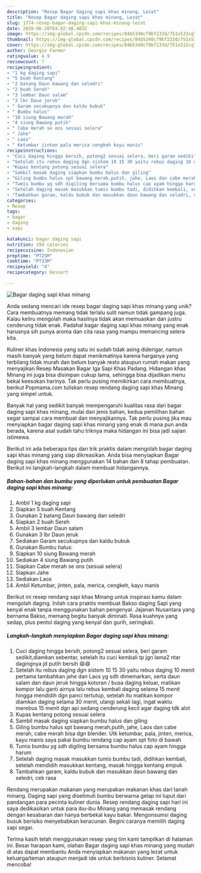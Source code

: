 ```yaml
---
description: "Resep Bagar daging sapi khas minang, Lezat"
title: "Resep Bagar daging sapi khas minang, Lezat"
slug: 1774-resep-bagar-daging-sapi-khas-minang-lezat
date: 2020-06-20T04:02:48.483Z
image: https://img-global.cpcdn.com/recipes/84b5340cf9bf233d/751x532cq70/bagar-daging-sapi-khas-minang-foto-resep-utama.jpg
thumbnail: https://img-global.cpcdn.com/recipes/84b5340cf9bf233d/751x532cq70/bagar-daging-sapi-khas-minang-foto-resep-utama.jpg
cover: https://img-global.cpcdn.com/recipes/84b5340cf9bf233d/751x532cq70/bagar-daging-sapi-khas-minang-foto-resep-utama.jpg
author: Georgie Farmer
ratingvalue: 4.9
reviewcount: 7
recipeingredient:
- "1 kg daging sapi"
- "5 buah Kentang"
- "2 batang Daun bawang dan seledri"
- "2 buah Sereh"
- "3 lembar Daun salam"
- "3 lbr Daun jeruk"
- " Garam secukupnya dan kaldu bubuk"
- " Bumbu halus"
- "10 siung Bawang merah"
- "4 siung Bawang putih"
- " Cabe merah se ons sesuai selera"
- " Jahe"
- " Laos"
- " Ketumbar jinten pala merica cengkeh kayu manis"
recipeinstructions:
- "Cuci daging hingga bersih, potong2 sesuai selera, beri garam sedikit,diamkan sebentar, setelah itu cuci kembali tp jgn lama2 ntar dagingnya jd putih bersih 😄😄"
- "Setelah itu rebus daging dgn sistem 10 15 30 yaitu rebus daging 10 menit pertama tambahkan jahe dan Laos yg sdh dimemarkan, serta daun salam dan daun jeruk hingga kotoran / busa daging keluar, matikan kompor lalu ganti airnya lalu rebus kembali daging selama 15 menit hingga mendidih dgn panci tertutup, setelah itu matikan kompor diamkan daging selama 30 menit, ulangi sekali lagi, ingat waktu merebus 15 menit dgn api sedang cenderung kecil agar daging tdk alot"
- "Kupas kentang potong sesuai selera"
- "Sambil masak daging siapkan bumbu halus dan giling"
- "Giling bumbu halus spt bawang merah,putih, jahe, Laos dan cabe merah, cabe merah bisa dgn blender. Utk ketumbar, pala, jinten, merica, kayu manis saya pakai bumbu rendang cap ayam spt foto di bawah"
- "Tumis bumbu yg sdh digiling bersama bumbu halus cap ayam hingga harum"
- "Setelah daging masak masukkan tumis bumbu tadi, didihkan kembali, setelah mendidih masukkan kentang, masak hingga kentang empuk"
- "Tambahkan garam, kaldu bubuk dan masukkan daun bawang dan seledri, cek rasa"
categories:
- Resep
tags:
- bagar
- daging
- sapi

katakunci: bagar daging sapi 
nutrition: 194 calories
recipecuisine: Indonesian
preptime: "PT25M"
cooktime: "PT33M"
recipeyield: "4"
recipecategory: Dessert

---
```



![Bagar daging sapi khas minang](https://img-global.cpcdn.com/recipes/84b5340cf9bf233d/751x532cq70/bagar-daging-sapi-khas-minang-foto-resep-utama.jpg)

Anda sedang mencari ide resep bagar daging sapi khas minang yang unik? Cara membuatnya memang tidak terlalu sulit namun tidak gampang juga. Kalau keliru mengolah maka hasilnya tidak akan memuaskan dan justru cenderung tidak enak. Padahal bagar daging sapi khas minang yang enak harusnya sih punya aroma dan cita rasa yang mampu memancing selera kita.

Kuliner khas Indonesia yang satu ini sudah tidak asing didengar, namun masih banyak yang belum dapat menikmatinya karena harganya yang terbilang tidak murah dan belum banyak resto ataupun rumah makan yang menyajikan Resep Masakan Bagar Iga Sapi Khas Padang. Hidangan khas Minang ini juga bisa disimpan cukup lama, sehingga bisa dijadikan menu bekal keesokan harinya. Tak perlu pusing memikirkan cara membuatnya, berikut Popmama.com tuliskan resep rendang daging sapi khas Minang yang simpel untuk.

Banyak hal yang sedikit banyak mempengaruhi kualitas rasa dari bagar daging sapi khas minang, mulai dari jenis bahan, kedua pemilihan bahan segar sampai cara membuat dan menyajikannya. Tak perlu pusing jika mau menyiapkan bagar daging sapi khas minang yang enak di mana pun anda berada, karena asal sudah tahu triknya maka hidangan ini bisa jadi sajian istimewa.


Berikut ini ada beberapa tips dan trik praktis dalam mengolah bagar daging sapi khas minang yang siap dikreasikan. Anda bisa menyiapkan Bagar daging sapi khas minang menggunakan 14 bahan dan 8 tahap pembuatan. Berikut ini langkah-langkah dalam membuat hidangannya.

<!--inarticleads1-->

##### Bahan-bahan dan bumbu yang diperlukan untuk pembuatan Bagar daging sapi khas minang:

1. Ambil 1 kg daging sapi
1. Siapkan 5 buah Kentang
1. Gunakan 2 batang Daun bawang dan seledri
1. Siapkan 2 buah Sereh
1. Ambil 3 lembar Daun salam
1. Gunakan 3 lbr Daun jeruk
1. Sediakan  Garam secukupnya dan kaldu bubuk
1. Gunakan  Bumbu halus:
1. Siapkan 10 siung Bawang merah
1. Sediakan 4 siung Bawang putih
1. Siapkan  Cabe merah se ons (sesuai selera)
1. Siapkan  Jahe
1. Sediakan  Laos
1. Ambil  Ketumbar, jinten, pala, merica, cengkeh, kayu manis


Berikut ini resep rendang sapi khas Minang untuk inspirasi kamu dalam mengolah daging. Inilah cara praktis membuat Bakso daging Sapi yang kenyal enak tanpa menggunakan bahan pengenyal. Jajanan Nusantara yang bernama Bakso, memang begitu banyak diminati. Rasa kuahnya yang sedap, plus pentol daging yang kenyal dan gurih, seringkali. 

<!--inarticleads2-->

##### Langkah-langkah menyiapkan Bagar daging sapi khas minang:

1. Cuci daging hingga bersih, potong2 sesuai selera, beri garam sedikit,diamkan sebentar, setelah itu cuci kembali tp jgn lama2 ntar dagingnya jd putih bersih 😄😄
1. Setelah itu rebus daging dgn sistem 10 15 30 yaitu rebus daging 10 menit pertama tambahkan jahe dan Laos yg sdh dimemarkan, serta daun salam dan daun jeruk hingga kotoran / busa daging keluar, matikan kompor lalu ganti airnya lalu rebus kembali daging selama 15 menit hingga mendidih dgn panci tertutup, setelah itu matikan kompor diamkan daging selama 30 menit, ulangi sekali lagi, ingat waktu merebus 15 menit dgn api sedang cenderung kecil agar daging tdk alot
1. Kupas kentang potong sesuai selera
1. Sambil masak daging siapkan bumbu halus dan giling
1. Giling bumbu halus spt bawang merah,putih, jahe, Laos dan cabe merah, cabe merah bisa dgn blender. Utk ketumbar, pala, jinten, merica, kayu manis saya pakai bumbu rendang cap ayam spt foto di bawah
1. Tumis bumbu yg sdh digiling bersama bumbu halus cap ayam hingga harum
1. Setelah daging masak masukkan tumis bumbu tadi, didihkan kembali, setelah mendidih masukkan kentang, masak hingga kentang empuk
1. Tambahkan garam, kaldu bubuk dan masukkan daun bawang dan seledri, cek rasa


Rendang merupakan makanan yang merupakan makanan khas dari tanah minang. Daging sapi yang diselimuti bumbu berwarna gelap ini luput dari pandangan para pecinta kuliner dunia. Resep rendang daging sapi hari ini saya dedikasikan untuk para ibu-ibu Minang yang memasak rendang dengan kesabaran dan hanya berbekal kayu bakar. Mengonsumsi daging busuk berisiko menyebabkan keracunan. Begini caranya memilih daging sapi segar. 

Terima kasih telah menggunakan resep yang tim kami tampilkan di halaman ini. Besar harapan kami, olahan Bagar daging sapi khas minang yang mudah di atas dapat membantu Anda menyiapkan makanan yang lezat untuk keluarga/teman ataupun menjadi ide untuk berbisnis kuliner. Selamat mencoba!
